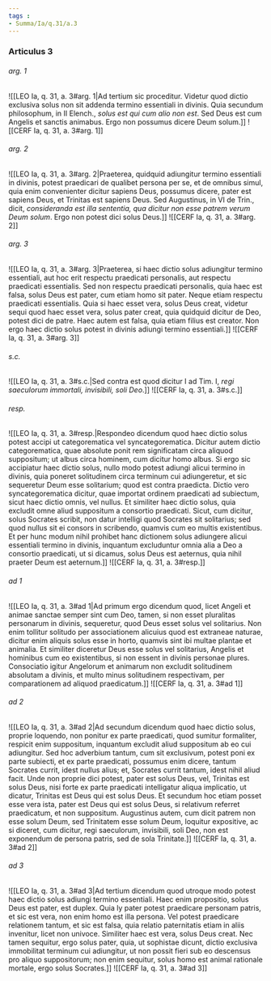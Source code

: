 ```yaml
---
tags : 
- Summa/Ia/q.31/a.3
---
```


### Articulus 3

###### arg. 1
![[LEO Ia, q. 31, a. 3#arg. 1|Ad tertium sic proceditur. Videtur quod dictio exclusiva solus non sit addenda termino essentiali in divinis. Quia secundum philosophum, in II Elench., *solus est qui cum alio non est*. Sed Deus est cum Angelis et sanctis animabus. Ergo non possumus dicere Deum solum.]]
![[CERF Ia, q. 31, a. 3#arg. 1]]

###### arg. 2
![[LEO Ia, q. 31, a. 3#arg. 2|Praeterea, quidquid adiungitur termino essentiali in divinis, potest praedicari de qualibet persona per se, et de omnibus simul, quia enim convenienter dicitur sapiens Deus, possumus dicere, pater est sapiens Deus, et Trinitas est sapiens Deus. Sed Augustinus, in VI de Trin., dicit, *consideranda est illa sententia, qua dicitur non esse patrem verum Deum solum*. Ergo non potest dici solus Deus.]]
![[CERF Ia, q. 31, a. 3#arg. 2]]

###### arg. 3
![[LEO Ia, q. 31, a. 3#arg. 3|Praeterea, si haec dictio solus adiungitur termino essentiali, aut hoc erit respectu praedicati personalis, aut respectu praedicati essentialis. Sed non respectu praedicati personalis, quia haec est falsa, solus Deus est pater, cum etiam homo sit pater. Neque etiam respectu praedicati essentialis. Quia si haec esset vera, solus Deus creat, videtur sequi quod haec esset vera, solus pater creat, quia quidquid dicitur de Deo, potest dici de patre. Haec autem est falsa, quia etiam filius est creator. Non ergo haec dictio solus potest in divinis adiungi termino essentiali.]]
![[CERF Ia, q. 31, a. 3#arg. 3]]

###### s.c.
![[LEO Ia, q. 31, a. 3#s.c.|Sed contra est quod dicitur I ad Tim. I, *regi saeculorum immortali, invisibili, soli Deo*.]]
![[CERF Ia, q. 31, a. 3#s.c.]]

###### resp.
![[LEO Ia, q. 31, a. 3#resp.|Respondeo dicendum quod haec dictio solus potest accipi ut categorematica vel syncategorematica. Dicitur autem dictio categorematica, quae absolute ponit rem significatam circa aliquod suppositum; ut albus circa hominem, cum dicitur homo albus. Si ergo sic accipiatur haec dictio solus, nullo modo potest adiungi alicui termino in divinis, quia poneret solitudinem circa terminum cui adiungeretur, et sic sequeretur Deum esse solitarium; quod est contra praedicta. Dictio vero syncategorematica dicitur, quae importat ordinem praedicati ad subiectum, sicut haec dictio omnis, vel nullus. Et similiter haec dictio solus, quia excludit omne aliud suppositum a consortio praedicati. Sicut, cum dicitur, solus Socrates scribit, non datur intelligi quod Socrates sit solitarius; sed quod nullus sit ei consors in scribendo, quamvis cum eo multis existentibus. Et per hunc modum nihil prohibet hanc dictionem solus adiungere alicui essentiali termino in divinis, inquantum excluduntur omnia alia a Deo a consortio praedicati, ut si dicamus, solus Deus est aeternus, quia nihil praeter Deum est aeternum.]]
![[CERF Ia, q. 31, a. 3#resp.]]

###### ad 1
![[LEO Ia, q. 31, a. 3#ad 1|Ad primum ergo dicendum quod, licet Angeli et animae sanctae semper sint cum Deo, tamen, si non esset pluralitas personarum in divinis, sequeretur, quod Deus esset solus vel solitarius. Non enim tollitur solitudo per associationem alicuius quod est extraneae naturae, dicitur enim aliquis solus esse in horto, quamvis sint ibi multae plantae et animalia. Et similiter diceretur Deus esse solus vel solitarius, Angelis et hominibus cum eo existentibus, si non essent in divinis personae plures. Consociatio igitur Angelorum et animarum non excludit solitudinem absolutam a divinis, et multo minus solitudinem respectivam, per comparationem ad aliquod praedicatum.]]
![[CERF Ia, q. 31, a. 3#ad 1]]

###### ad 2
![[LEO Ia, q. 31, a. 3#ad 2|Ad secundum dicendum quod haec dictio solus, proprie loquendo, non ponitur ex parte praedicati, quod sumitur formaliter, respicit enim suppositum, inquantum excludit aliud suppositum ab eo cui adiungitur. Sed hoc adverbium tantum, cum sit exclusivum, potest poni ex parte subiecti, et ex parte praedicati, possumus enim dicere, tantum Socrates currit, idest nullus alius; et, Socrates currit tantum, idest nihil aliud facit. Unde non proprie dici potest, pater est solus Deus, vel, Trinitas est solus Deus, nisi forte ex parte praedicati intelligatur aliqua implicatio, ut dicatur, Trinitas est Deus qui est solus Deus. Et secundum hoc etiam posset esse vera ista, pater est Deus qui est solus Deus, si relativum referret praedicatum, et non suppositum. Augustinus autem, cum dicit patrem non esse solum Deum, sed Trinitatem esse solum Deum, loquitur expositive, ac si diceret, cum dicitur, regi saeculorum, invisibili, soli Deo, non est exponendum de persona patris, sed de sola Trinitate.]]
![[CERF Ia, q. 31, a. 3#ad 2]]

###### ad 3
![[LEO Ia, q. 31, a. 3#ad 3|Ad tertium dicendum quod utroque modo potest haec dictio solus adiungi termino essentiali. Haec enim propositio, solus Deus est pater, est duplex. Quia ly pater potest praedicare personam patris, et sic est vera, non enim homo est illa persona. Vel potest praedicare relationem tantum, et sic est falsa, quia relatio paternitatis etiam in aliis invenitur, licet non univoce. Similiter haec est vera, solus Deus creat. Nec tamen sequitur, ergo solus pater, quia, ut sophistae dicunt, dictio exclusiva immobilitat terminum cui adiungitur, ut non possit fieri sub eo descensus pro aliquo suppositorum; non enim sequitur, solus homo est animal rationale mortale, ergo solus Socrates.]]
![[CERF Ia, q. 31, a. 3#ad 3]]

